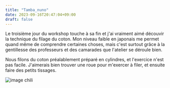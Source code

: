 ```yaml
---
title: "Tamba_nuno"
date: 2023-09-16T20:47:04+09:00
draft: false
---
```


Le troisième jour du workshop touche à sa fin et j'ai vraiment aimé découvir la
technique du filage du coton.
Mon niveau faible en japonais me permet quand même de comprendre certaines choses,
mais c'est surtout grâce à la gentillesse des professeurs et des camarades que
l'atelier se déroule bien.

Nous filons du coton préalablement préparé en cylindres, et l'exercice n'est pas
facile. J'aimerais bien trouver une roue pour m'exercer à filer, et ensuite faire des
petits tissages.

![image chili](/images/tamba_nuno/chili.jpg)

